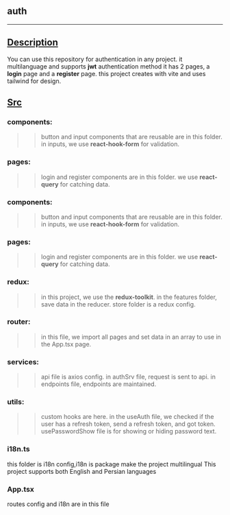 ## auth

---

## [Description](README.md)

You can use this repository for authentication in any project.
it multilanguage and supports **jwt** authentication method
it has 2 pages, a **login** page and a **register** page.
this project creates with vite and uses tailwind for design.

## [Src](README.md)

### components:

> > button and input components that are reusable are in this folder.
> > in inputs, we use **react-hook-form** for validation.

### pages:

> > login and register components are in this folder.
> > we use **react-query** for catching data.

### components:

> > button and input components that are reusable are in this folder.
> > in inputs, we use **react-hook-form** for validation.

### pages:

> > login and register components are in this folder.
> > we use **react-query** for catching data.

### redux:

> > in this project, we use the **redux-toolkit**.
> > in the features folder, save data in the reducer.
> > store folder is a redux config.

### router:

> > in this file, we import all pages and set data in an array to use in the App.tsx page.

### services:

> > api file is axios config.
> > in authSrv file, request is sent to api.
> > in endpoints file, endpoints are maintained.

### utils:

> > custom hooks are here.
> > in the useAuth file, we checked if the user has a refresh token, send a refresh token, and got token.
> > usePasswordShow file is for showing or hiding password text.

### i18n.ts

this folder is i18n config,i18n is package make the project multilingual
This project supports both English and Persian languages

### App.tsx

routes config and i18n are in this file
